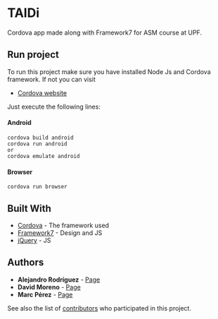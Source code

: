 # TAIDi

Cordova app made along with Framework7 for ASM course at UPF.

## Run project

To run this project make sure you have installed Node Js and Cordova framework. If not you can visit 
* [Cordova website](http://cordova.apache.org/)

Just execute the following lines:

#### Android

```
cordova build android
cordova run android
or
cordova emulate android
```

#### Browser

```
cordova run browser
```

## Built With

* [Cordova](http://www.dropwizard.io/1.0.2/docs/) - The framework used
* [Framework7](https://maven.apache.org/) - Design and JS
* [jQuery](https://rometools.github.io/rome/) - JS

## Authors

* **Alejandro Rodríguez** - [Page]()
* **David Moreno** - [Page]()
* **Marc Pérez** - [Page]()

See also the list of [contributors](https://github.com/jxarco/TAIDi/contributors) who participated in this project.
